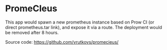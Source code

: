 PromeCIeus
====

This app would spawn a new prometheus instance based on Prow CI (or direct prometheus.tar link), and expose it via a route. The deployment would be removed after 8 hours.

Source code: https://github.com/vrutkovs/promecieus/
